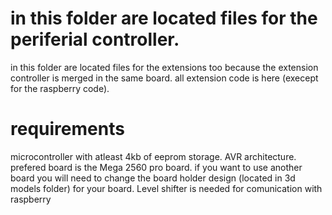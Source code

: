 # in this folder are located files for the periferial controller.
in this folder are located files for the extensions too because the extension controller is merged in the same board. all extension code is here (execept for the raspberry code).
# requirements
microcontroller with atleast 4kb of eeprom storage.
AVR architecture.
prefered board is the Mega 2560 pro board. if you want to use another board you will need to change the board holder design (located in 3d models folder) for your board.
Level shifter is needed for comunication with raspberry
